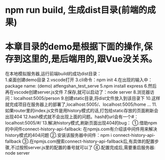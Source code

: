 # npm run build, 生成dist目录(前端的成果)

# 本章目录的demo是根据下面的操作,保存到这里的,是后端用的,跟Vue没关系。

在本地模拟服务器,运行前端build的成功dist目录：	 
1.桌面创建demo目录
2.vscode打开
3.cli命令：npm init
4.在出现的输入中：package name: (demo) atfengshan_test_serve
5.npm install express
6.然后再在vscode创建server.js文件
7.保存,就可以启动了：node server
8.浏览器访问：localhost:5005/person
9.创建static目录,将dist文件放入到该目录下
10.这样就完成项目在服务器上的部署了,localhost:5005/、localhost:5005/home ...
11.如果router里的index.js文件是用history模式的话,打包给static存放的页面刷新会出现404
12.hash模式就不会出现上面的问题。hash的url会有一个#：localhost:5005/#/
13.解决history模式,刷新页面出现404的bug：
①.借助npm的中间件connect-history-api-fallback: 在npmjs.com有介绍该中间件用来解决history模式的404问题
②.安装该服务器中间件：npm i connect-history-api-fallback
③.在npmjs.com搜索connect-history-api-fallback后,有具体的配置步骤,不过按照server.js里的配置的番号就可以了
④.配置完成后,需要重启服务器: node server